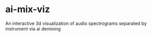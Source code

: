 # ai-mix-viz
An interactive 3d visualization of audio spectrograms separated by instrument via ai demixing
